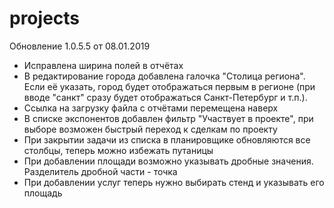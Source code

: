 # projects
Обновление 1.0.5.5 от 08.01.2019
* Исправлена ширина полей в отчётах
* В редактирование города добавлена галочка "Столица региона". Если её указать, город будет отображаться первым в регионе (при вводе "санкт" сразу будет отображаться Санкт-Петербург и т.п.).
* Ссылка на загрузку файла с отчётами перемещена наверх
* В списке экспонентов добавлен фильтр "Участвует в проекте", при выборе возможен быстрый переход к сделкам по проекту
* При закрытии задачи из списка в планировщике обновляются все столбцы, теперь можно избежать путаницы
* При добавлении площади возможно указывать дробные значения. Разделитель дробной части - точка
* При добавлении услуг теперь нужно выбирать стенд и указывать его площадь
